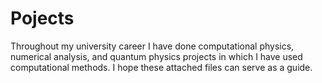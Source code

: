 # Pojects
Throughout my university career I have done computational physics, numerical analysis, and quantum physics projects in which I have used computational methods. I hope these attached files can serve as a guide.
